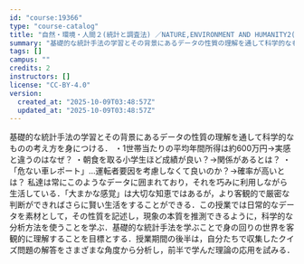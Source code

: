 ```yaml
---
id: "course:19366"
type: "course-catalog"
title: "自然・環境・人間２(統計と調査法) ／NATURE,ENVIRONMENT AND HUMANITY2(STATISTICS AND RESEARCH METHODS)"
summary: "基礎的な統計手法の学習とその背景にあるデータの性質の理解を通して科学的なものの考え方を身につける． ・1世帯当たりの平均年間所得は約600万円→実感と違うのはなぜ？ ・朝食を取る小学生ほど成績が良い？→関係があるとは？ ・「危ない車レポート…"
tags: []
campus: ""
credits: 2
instructors: []
license: "CC-BY-4.0"
version:
  created_at: "2025-10-09T03:48:57Z"
  updated_at: "2025-10-09T03:48:57Z"
---
```

基礎的な統計手法の学習とその背景にあるデータの性質の理解を通して科学的なものの考え方を身につける． ・1世帯当たりの平均年間所得は約600万円→実感と違うのはなぜ？ ・朝食を取る小学生ほど成績が良い？→関係があるとは？ ・「危ない車レポート」…運転者要因を考慮しなくて良いのか？→確率が高いとは？ 私達は常にこのようなデータに囲まれており，それを巧みに利用しながら生活している．「大まかな感覚」は大切な知恵ではあるが，より客観的で厳密な判断ができればさらに賢い生活をすることができる．この授業では日常的なデータを素材として，その性質を記述し，現象の本質を推測できるように，科学的な分析方法を使うことを学ぶ．基礎的な統計手法を学ぶことで身の回りの世界を客観的に理解することを目標とする．授業期間の後半は，自分たちで収集したクイズ問題の解答をさまざまな角度から分析し，前半で学んだ理論の応用を試みる．
